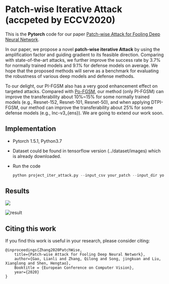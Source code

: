 # Patch-wise Iterative  Attack (accpeted by ECCV2020)
This is the **Pytorch** code for our paper [Patch-wise Attack for Fooling Deep Neural Network](http://arxiv.org/abs/2007.06765).  

In our paper, we propose a novel  **patch-wise iterative  Attack** by using the amplification factor and guiding gradient to its feasible direction. Comparing with state-of-the-art attacks, we further improve the success rate by 3.7\% for normally trained models and 9.1\% for defense models on average. We hope that the proposed methods will serve as a benchmark for evaluating the robustness of various deep models and defense methods.

To our delight, our PI-FGSM also has a very good enhancement effect on targeted attacks. Compared with [Po-FGSM](https://openaccess.thecvf.com/content_CVPR_2020/papers/Li_Towards_Transferable_Targeted_Attack_CVPR_2020_paper.pdf), our method (only PI-FGSM) can improve the transferability about 10%~15% for some normally trained models (e.g., Resnet-152, Resnet-101, Resnet-50), and when applying DTPI-FGSM,  our method can improve the transferability about 25% for some defense models (e.g., Inc-v3_{ens}). We are going to extend our work soon.

## Implementation
- Pytorch 1.5.1, Python3.7 

- Dataset could be found in tensorflow version (../dataset/images) which is already downloaded.

- Run the code

  ```python
  python project_iter_attack.py --input_csv your_patch --input_dir your_path
  ```


## Results

![](https://github.com/qilong-zhang/patch-wise-iterative-attack/blob/master/readme_img/illustration.png)

![result](https://github.com/qilong-zhang/patch-wise-iterative-attack/blob/master/readme_img/result.png)



## Citing this work

If you find this work is useful in your research, please consider citing:

```
@inproceedings{Zhang2020PatchWise,
    title={Patch-wise Attack for Fooling Deep Neural Network},
    author={Gao, Lianli and Zhang, Qilong and Song, jingkuan and Liu, Xianglong and Shen, Hengtao},
    Booktitle = {European Conference on Computer Vision},
    year={2020}
}
```

